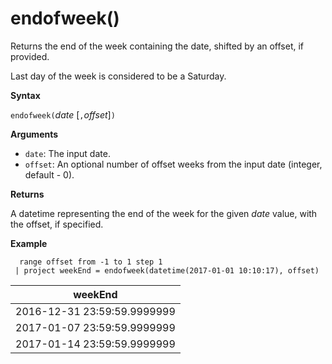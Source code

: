 # endofweek()

Returns the end of the week containing the date, shifted by an offset, if provided.

Last day of the week is considered to be a Saturday.

**Syntax**

`endofweek(`*date* [`,`*offset*]`)`

**Arguments**

* `date`: The input date.
* `offset`: An optional number of offset weeks from the input date (integer, default - 0).

**Returns**

A datetime representing the end of the week for the given *date* value, with the offset, if specified.

**Example**

<!-- csl -->
```
  range offset from -1 to 1 step 1
 | project weekEnd = endofweek(datetime(2017-01-01 10:10:17), offset)  

```

|weekEnd|
|---|
|2016-12-31 23:59:59.9999999|
|2017-01-07 23:59:59.9999999|
|2017-01-14 23:59:59.9999999|